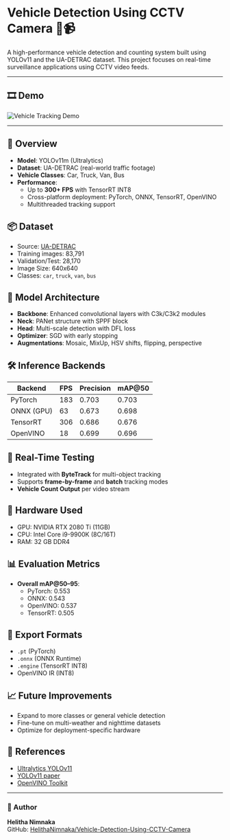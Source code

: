 # Vehicle Detection Using CCTV Camera 🚗📹

A high-performance vehicle detection and counting system built using YOLOv11 and the UA-DETRAC dataset. This project focuses on real-time surveillance applications using CCTV video feeds.

---

## 🎞️ Demo

![Vehicle Tracking Demo](Vehicle_Tracking.gif)

---
## 🚀 Overview

- **Model**: YOLOv11m (Ultralytics)
- **Dataset**: UA-DETRAC (real-world traffic footage)
- **Vehicle Classes**: Car, Truck, Van, Bus
- **Performance**:
  - Up to **300+ FPS** with TensorRT INT8
  - Cross-platform deployment: PyTorch, ONNX, TensorRT, OpenVINO
  - Multithreaded tracking support

## 📦 Dataset

- Source: [UA-DETRAC](https://www.kaggle.com/datasets/dtrnngc/ua-detrac-dataset)
- Training images: 83,791  
- Validation/Test: 28,170  
- Image Size: 640x640  
- Classes: `car`, `truck`, `van`, `bus`

## 🧠 Model Architecture

- **Backbone**: Enhanced convolutional layers with C3k/C3k2 modules
- **Neck**: PANet structure with SPPF block
- **Head**: Multi-scale detection with DFL loss
- **Optimizer**: SGD with early stopping
- **Augmentations**: Mosaic, MixUp, HSV shifts, flipping, perspective

## 🛠️ Inference Backends

| Backend     | FPS  | Precision | mAP@50 |
|-------------|------|-----------|--------|
| PyTorch     | 183  | 0.703     | 0.703  |
| ONNX (GPU)  | 63   | 0.673     | 0.698  |
| TensorRT    | 306  | 0.686     | 0.676  |
| OpenVINO    | 18   | 0.699     | 0.696  |

## 🧪 Real-Time Testing

- Integrated with **ByteTrack** for multi-object tracking
- Supports **frame-by-frame** and **batch** tracking modes
- **Vehicle Count Output** per video stream

## 🧰 Hardware Used

- GPU: NVIDIA RTX 2080 Ti (11GB)
- CPU: Intel Core i9-9900K (8C/16T)
- RAM: 32 GB DDR4

## 📊 Evaluation Metrics

- **Overall mAP@50–95**:  
  - PyTorch: 0.553  
  - ONNX: 0.543  
  - OpenVINO: 0.537
  - TensorRT: 0.505  
  
## 🔄 Export Formats

- `.pt` (PyTorch)
- `.onnx` (ONNX Runtime)
- `.engine` (TensorRT INT8)
- OpenVINO IR (INT8)

## 📈 Future Improvements

- Expand to more classes or general vehicle detection
- Fine-tune on multi-weather and nighttime datasets
- Optimize for deployment-specific hardware

## 📎 References

- [Ultralytics YOLOv11](https://github.com/ultralytics/ultralytics)
- [YOLOv11 paper](https://arxiv.org/html/2410.17725v1)
- [OpenVINO Toolkit](https://docs.openvino.ai/2025/index.html)

---

### 👤 Author

**Helitha Nimnaka**  
GitHub: [HelithaNimnaka/Vehicle-Detection-Using-CCTV-Camera](https://github.com/HelithaNimnaka/Vehicle-Detection-Using-CCTV-Camera)
